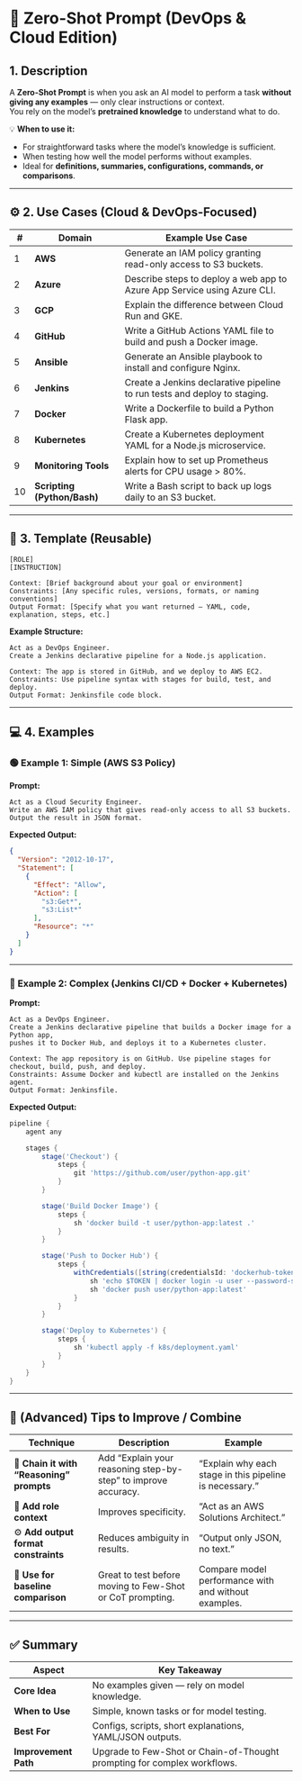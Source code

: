 # 🧠 Zero-Shot Prompt (DevOps & Cloud Edition)

## 1. Description

A **Zero-Shot Prompt** is when you ask an AI model to perform a task **without giving any examples** — only clear instructions or context.  
You rely on the model’s **pretrained knowledge** to understand what to do.  

💡 **When to use it:**
- For straightforward tasks where the model’s knowledge is sufficient.  
- When testing how well the model performs without examples.  
- Ideal for **definitions, summaries, configurations, commands, or comparisons**.

---

## ⚙️ 2. Use Cases (Cloud & DevOps-Focused)

| # | Domain | Example Use Case |
|---|---------|------------------|
| 1 | **AWS** | Generate an IAM policy granting read-only access to S3 buckets. |
| 2 | **Azure** | Describe steps to deploy a web app to Azure App Service using Azure CLI. |
| 3 | **GCP** | Explain the difference between Cloud Run and GKE. |
| 4 | **GitHub** | Write a GitHub Actions YAML file to build and push a Docker image. |
| 5 | **Ansible** | Generate an Ansible playbook to install and configure Nginx. |
| 6 | **Jenkins** | Create a Jenkins declarative pipeline to run tests and deploy to staging. |
| 7 | **Docker** | Write a Dockerfile to build a Python Flask app. |
| 8 | **Kubernetes** | Create a Kubernetes deployment YAML for a Node.js microservice. |
| 9 | **Monitoring Tools** | Explain how to set up Prometheus alerts for CPU usage > 80%. |
| 10 | **Scripting (Python/Bash)** | Write a Bash script to back up logs daily to an S3 bucket. |

---

## 🧩 3. Template (Reusable)

```text
[ROLE]  
[INSTRUCTION]  

Context: [Brief background about your goal or environment]  
Constraints: [Any specific rules, versions, formats, or naming conventions]  
Output Format: [Specify what you want returned – YAML, code, explanation, steps, etc.]  
```

**Example Structure:**

```text
Act as a DevOps Engineer.
Create a Jenkins declarative pipeline for a Node.js application.

Context: The app is stored in GitHub, and we deploy to AWS EC2.
Constraints: Use pipeline syntax with stages for build, test, and deploy.
Output Format: Jenkinsfile code block.
```

---

## 💻 4. Examples

### 🟢 Example 1: Simple (AWS S3 Policy)

**Prompt:**

```text
Act as a Cloud Security Engineer.
Write an AWS IAM policy that gives read-only access to all S3 buckets.
Output the result in JSON format.
```

**Expected Output:**

```json
{
  "Version": "2012-10-17",
  "Statement": [
    {
      "Effect": "Allow",
      "Action": [
        "s3:Get*",
        "s3:List*"
      ],
      "Resource": "*"
    }
  ]
}
```

---

### 🔵 Example 2: Complex (Jenkins CI/CD + Docker + Kubernetes)

**Prompt:**

```text
Act as a DevOps Engineer.
Create a Jenkins declarative pipeline that builds a Docker image for a Python app,
pushes it to Docker Hub, and deploys it to a Kubernetes cluster.

Context: The app repository is on GitHub. Use pipeline stages for checkout, build, push, and deploy.
Constraints: Assume Docker and kubectl are installed on the Jenkins agent.
Output Format: Jenkinsfile.
```

**Expected Output:**

```groovy
pipeline {
    agent any

    stages {
        stage('Checkout') {
            steps {
                git 'https://github.com/user/python-app.git'
            }
        }

        stage('Build Docker Image') {
            steps {
                sh 'docker build -t user/python-app:latest .'
            }
        }

        stage('Push to Docker Hub') {
            steps {
                withCredentials([string(credentialsId: 'dockerhub-token', variable: 'TOKEN')]) {
                    sh 'echo $TOKEN | docker login -u user --password-stdin'
                    sh 'docker push user/python-app:latest'
                }
            }
        }

        stage('Deploy to Kubernetes') {
            steps {
                sh 'kubectl apply -f k8s/deployment.yaml'
            }
        }
    }
}
```

---

## 🧠 (Advanced) Tips to Improve / Combine

| Technique | Description | Example |
|------------|--------------|----------|
| 🧩 **Chain it with “Reasoning” prompts** | Add “Explain your reasoning step-by-step” to improve accuracy. | “Explain why each stage in this pipeline is necessary.” |
| 🧱 **Add role context** | Improves specificity. | “Act as an AWS Solutions Architect.” |
| ⚙️ **Add output format constraints** | Reduces ambiguity in results. | “Output only JSON, no text.” |
| 🚀 **Use for baseline comparison** | Great to test before moving to Few-Shot or CoT prompting. | Compare model performance with and without examples. |

---

## ✅ Summary

| Aspect | Key Takeaway |
|--------|---------------|
| **Core Idea** | No examples given — rely on model knowledge. |
| **When to Use** | Simple, known tasks or for model testing. |
| **Best For** | Configs, scripts, short explanations, YAML/JSON outputs. |
| **Improvement Path** | Upgrade to Few-Shot or Chain-of-Thought prompting for complex workflows. |
